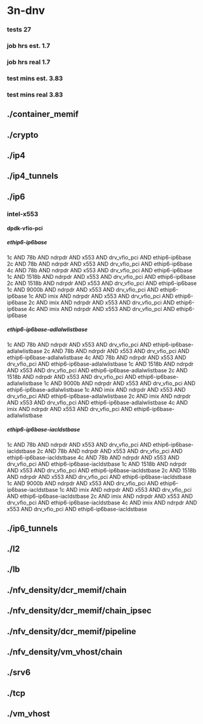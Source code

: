 # 3n-dnv
### tests 27
### job hrs est. 1.7
### job hrs real 1.7
### test mins est. 3.83
### test mins real 3.83
## ./container_memif
## ./crypto
## ./ip4
## ./ip4_tunnels
## ./ip6
### intel-x553
#### dpdk-vfio-pci
##### ethip6-ip6base
1c AND 78b AND ndrpdr AND x553 AND drv_vfio_pci AND ethip6-ip6base
2c AND 78b AND ndrpdr AND x553 AND drv_vfio_pci AND ethip6-ip6base
4c AND 78b AND ndrpdr AND x553 AND drv_vfio_pci AND ethip6-ip6base
1c AND 1518b AND ndrpdr AND x553 AND drv_vfio_pci AND ethip6-ip6base
2c AND 1518b AND ndrpdr AND x553 AND drv_vfio_pci AND ethip6-ip6base
1c AND 9000b AND ndrpdr AND x553 AND drv_vfio_pci AND ethip6-ip6base
1c AND imix AND ndrpdr AND x553 AND drv_vfio_pci AND ethip6-ip6base
2c AND imix AND ndrpdr AND x553 AND drv_vfio_pci AND ethip6-ip6base
4c AND imix AND ndrpdr AND x553 AND drv_vfio_pci AND ethip6-ip6base
##### ethip6-ip6base-adlalwlistbase
1c AND 78b AND ndrpdr AND x553 AND drv_vfio_pci AND ethip6-ip6base-adlalwlistbase
2c AND 78b AND ndrpdr AND x553 AND drv_vfio_pci AND ethip6-ip6base-adlalwlistbase
4c AND 78b AND ndrpdr AND x553 AND drv_vfio_pci AND ethip6-ip6base-adlalwlistbase
1c AND 1518b AND ndrpdr AND x553 AND drv_vfio_pci AND ethip6-ip6base-adlalwlistbase
2c AND 1518b AND ndrpdr AND x553 AND drv_vfio_pci AND ethip6-ip6base-adlalwlistbase
1c AND 9000b AND ndrpdr AND x553 AND drv_vfio_pci AND ethip6-ip6base-adlalwlistbase
1c AND imix AND ndrpdr AND x553 AND drv_vfio_pci AND ethip6-ip6base-adlalwlistbase
2c AND imix AND ndrpdr AND x553 AND drv_vfio_pci AND ethip6-ip6base-adlalwlistbase
4c AND imix AND ndrpdr AND x553 AND drv_vfio_pci AND ethip6-ip6base-adlalwlistbase
##### ethip6-ip6base-iacldstbase
1c AND 78b AND ndrpdr AND x553 AND drv_vfio_pci AND ethip6-ip6base-iacldstbase
2c AND 78b AND ndrpdr AND x553 AND drv_vfio_pci AND ethip6-ip6base-iacldstbase
4c AND 78b AND ndrpdr AND x553 AND drv_vfio_pci AND ethip6-ip6base-iacldstbase
1c AND 1518b AND ndrpdr AND x553 AND drv_vfio_pci AND ethip6-ip6base-iacldstbase
2c AND 1518b AND ndrpdr AND x553 AND drv_vfio_pci AND ethip6-ip6base-iacldstbase
1c AND 9000b AND ndrpdr AND x553 AND drv_vfio_pci AND ethip6-ip6base-iacldstbase
1c AND imix AND ndrpdr AND x553 AND drv_vfio_pci AND ethip6-ip6base-iacldstbase
2c AND imix AND ndrpdr AND x553 AND drv_vfio_pci AND ethip6-ip6base-iacldstbase
4c AND imix AND ndrpdr AND x553 AND drv_vfio_pci AND ethip6-ip6base-iacldstbase
## ./ip6_tunnels
## ./l2
## ./lb
## ./nfv_density/dcr_memif/chain
## ./nfv_density/dcr_memif/chain_ipsec
## ./nfv_density/dcr_memif/pipeline
## ./nfv_density/vm_vhost/chain
## ./srv6
## ./tcp
## ./vm_vhost
